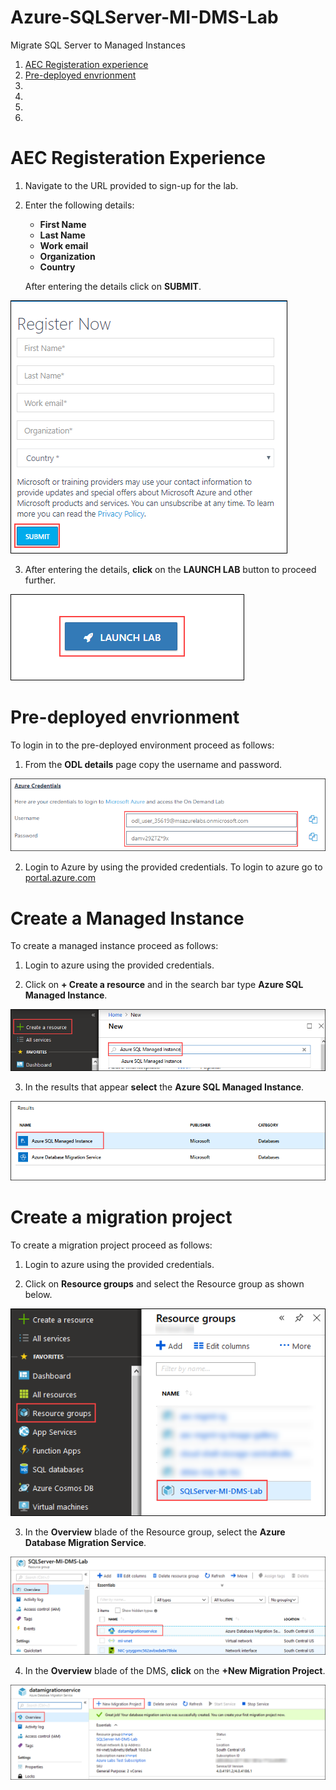 # Azure-SQLServer-MI-DMS-Lab
Migrate SQL Server to Managed Instances

<!-- TOC -->
1. [AEC Registeration experience](#aec-registeration-experience)  
2. [Pre-deployed envrionment](#pre-deployed-envrionment)  
3. [](#register-and-activate-sophos-trial)    
4. [](#verify-iis-website-working)    
5. [](#remove-public-ip-from-windows-vm)      
6. [](#configure-web-application-firewall-in-sophos-and-public-the-iis-Website-via-xg)      

<!-- /TOC -->

# AEC Registeration Experience  

1. Navigate to the URL provided to sign-up for the lab.  

2. Enter the following details:  
   * **First Name**  
   * **Last Name**  
   * **Work email**  
   * **Organization**  
   * **Country**  
   
   After entering the details click on **SUBMIT**.  
   
<img src="/images/AEC registeration.png"/>  

3. After entering the details, **click** on the **LAUNCH LAB** button to proceed further.      

<img src="/images/launch lab button.png"/>  


# Pre-deployed envrionment  
To login in to the pre-deployed environment proceed as follows:  

1. From the **ODL details** page copy the username and password.  
<img src="/images/username and password odl.png"/>    


2. Login to Azure by using the provided credentials. To login to azure go to [portal.azure.com](https://portal.azure.com/)  


# Create a Managed Instance  
To create a managed instance proceed as follows:  
1. Login to azure using the provided credentials.  

2. Click on **+ Create a resource** and in the search bar type **Azure SQL Managed Instance**.  
<img src="/images/type mi.png"/>  

3. In the results that appear **select** the **Azure SQL Managed Instance**.  
<img src="/images/results mi.png"/>  

# Create a migration project
To create a migration project proceed as follows:  
1. Login to azure using the provided credentials. 

2. Click on **Resource groups** and select the Resource group as shown below. 

<img src="/images/selecting rg.png"/>    

3. In the **Overview** blade of the Resource group, select the **Azure Database Migration Service**.  

<img src="/images/selecting the DMS.png"/>  

4. In the **Overview** blade of the DMS, **click** on the **+New Migration Project**.  

<img src="/images/new migration project.png"/>  
